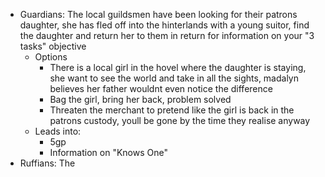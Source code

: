 - Guardians: The local guildsmen have been looking for their patrons daughter, she has fled off into the hinterlands with a young suitor, find the daughter and return her to them in return for information on your "3 tasks" objective
	- Options
		- There is a local girl in the hovel where the daughter is staying, she want to see the world and take in all the sights, madalyn believes her father wouldnt even notice the difference
		- Bag the girl, bring her back, problem solved
		- Threaten the merchant to pretend like the girl is back in the patrons custody, youll be gone by the time they realise anyway
	- Leads into:
		- 5gp
		- Information on "Knows One"
- Ruffians: The 